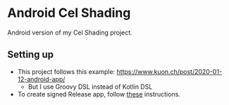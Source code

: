 # Android Cel Shading
Android version of my Cel Shading project.

## Setting up
* This project follows this example: https://www.kuon.ch/post/2020-01-12-android-app/
    * But I use Groovy DSL instead of Kotlin DSL
* To create signed Release app, follow [these](https://stackoverflow.com/questions/18328730/how-to-create-a-release-signed-apk-file-using-gradle) instructions.
